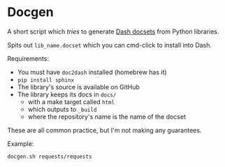# Docgen

A short script which _tries_ to generate [Dash docsets](https://kapeli.com/dash) from Python libraries.

Spits out `lib_name.docset` which you can cmd-click to install into Dash.

Requirements:

- You must have `doc2dash` installed (homebrew has it)
- `pip install sphinx`
- The library's source is available on GitHub
- The library keeps its docs in `docs/`
  - with a make target called `html`
  - which outputs to `_build`
  - where the repository's name is the name of the docset

These are all common practice, but I'm not making any guarantees.

Example:

```docgen.sh requests/requests```
